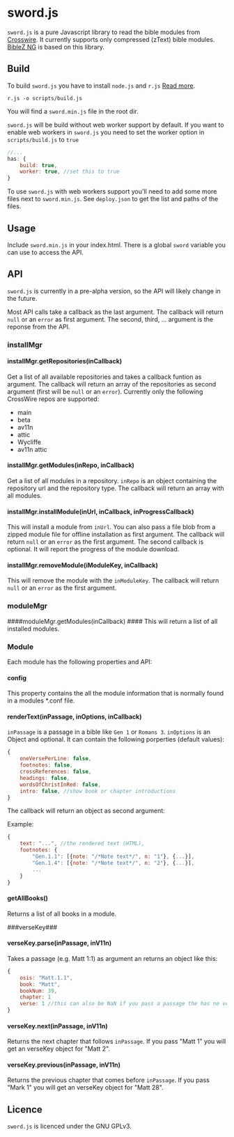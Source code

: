 sword.js
=======

```sword.js``` is a pure Javascript library to read the bible modules from [Crosswire](http://crosswire.org/sword). It currently supports only compressed (zText) bible modules. [BibleZ NG](https://github.com/zefanja/biblez-ng) is based on this library.

Build
-----

To build ```sword.js``` you have to install ```node.js``` and ```r.js``` [Read more](http://requirejs.org/docs/optimization.html#download).

```r.js -o scripts/build.js```

You will find a ```sword.min.js``` file in the root dir.

```sword.js``` will be build without web worker support by default. If you want to enable web workers in ```sword.js``` you need to set the worker option in ```scripts/build.js``` to ```true```

```javascript
//...
has: {
    build: true,
    worker: true, //set this to true
}
```
To use ```sword.js``` with web workers support you'll need to add some more files next to ```sword.min.js```. See ```deploy.json``` to get the list and paths of the files.


Usage
-----

Include ```sword.min.js``` in your index.html. There is a global ```sword``` variable you can use to access the API.

API
---

```sword.js``` is currently in a pre-alpha version, so the API will likely change in the future.

Most API calls take a callback as the last argument. The callback will return ```null``` or an ```error``` as first argument. The second, third, ... argument is the reponse from the API.

### installMgr ###

#### installMgr.getRepositories(inCallback) ####
Get a list of all available repositories and takes a callback funtion as argument. The callback will return an array of the repositories as second argument (first will be ```null``` or an ```error```). Currently only the following CrossWire repos are supported:
* main
* beta
* av11n
* attic
* Wycliffe
* av11n attic

#### installMgr.getModules(inRepo, inCallback) ####
Get a list of all modules in a repository. ```inRepo``` is an object containing the repository url and the repository type. The callback will return an array with all modules.

#### installMgr.installModule(inUrl, inCallback, inProgressCallback) ####
This will install a module from ```inUrl```. You can also pass a file blob from a zipped module file for offline installation as first argument. The callback will return ```null``` or an ```error``` as the first argument. The second callback is optional. It will report the progress of the module download.

#### installMgr.removeModule(iModuleKey, inCallback) ####
This will remove the module with the ```inModuleKey```. The callback will return ```null``` or an ```error``` as the first argument.

### moduleMgr ###

####moduleMgr.getModules(inCallback) ####
This will return a list of all installed modules.

### Module ###
Each module has the following properties and API:

#### config ####
This property contains the all the module information that is normally found in a modules *.conf file.

#### renderText(inPassage, inOptions, inCallback) ####
```inPassage``` is a passage in a bible like ```Gen 1``` or ```Romans 3```. ```inOptions``` is an Object and optional. It can contain the following porperties (default values):

```javascript
{
    oneVersePerLine: false,
    footnotes: false,
    crossReferences: false,
    headings: false,
    wordsOfChristInRed: false,
    intro: false, //show book or chapter introductions
}
```

The callback will return an object as second argument:

Example:
```javascript
{
    text: "...", //the rendered text (HTML),
    footnotes: {
        "Gen.1.1": [{note: "/*Note text*/", n: "1"}, {...}],
        "Gen.1.4": [{note: "/*Note text*/", n: "2"}, {...}],
        ...
    }
}
```

#### getAllBooks() ####
Returns a list of all books in a module.

###verseKey###

#### verseKey.parse(inPassage, inV11n) ####
Takes a passage (e.g. Matt 1:1) as argument an returns an object like this:

```javascript
{
    osis: "Matt.1.1",
    book: "Matt",
    bookNum: 39,
    chapter: 1
    verse: 1 //this can also be NaN if you pass a passage the has no verse in it like "Matt 1".
}
```

#### verseKey.next(inPassage, inV11n) ####
Returns the next chapter that follows ```inPassage```. If you pass "Matt 1" you will get an verseKey object for "Matt 2".

#### verseKey.previous(inPassage, inV11n) ####
Returns the previous chapter that comes before ```inPassage```. If you pass "Mark 1" you will get an verseKey object for "Matt 28".

Licence
-------

```sword.js``` is licenced under the GNU GPLv3.